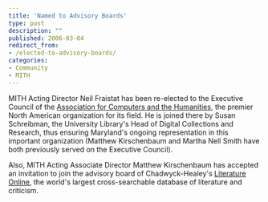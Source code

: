 ```yaml
---
title: 'Named to Advisory Boards'
type: post
description: ""
published: 2006-03-04
redirect_from: 
- /elected-to-advisory-boards/
categories:
- Community
- MITH
---
```

MITH Acting Director Neil Fraistat has been re-elected to the Executive Council of the [Association for Computers and the Humanities](http://www.ach.org/), the premier North American organization for its field. He is joined there by Susan Schreibman, the University Library's Head of Digital Collections and Research, thus ensuring Maryland's ongoing representation in this important organization (Matthew Kirschenbaum and Martha Nell Smith have both previously served on the Executive Council).

Also, MITH Acting Associate Director Matthew Kirschenbaum has accepted an invitation to join the advisory board of Chadwyck-Healey's [Literature Online](http://lion.chadwyck.com/marketing/index.jsp), the world's largest cross-searchable database of literature and criticism.
